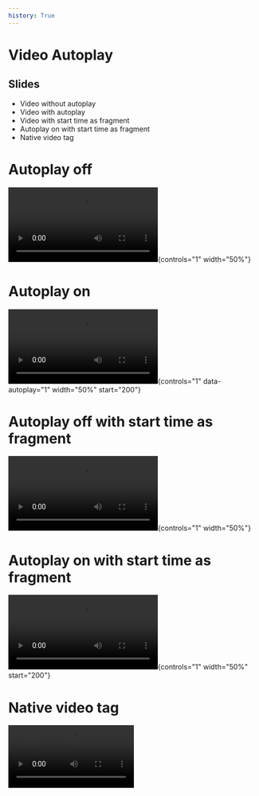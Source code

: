 ```yaml
---
history: True
---
```


# Video Autoplay

## Slides

-   Video without autoplay
-   Video with autoplay
-   Video with start time as fragment
-   Autoplay on with start time as fragment
-   Native video tag

# Autoplay off

![](pacman-perfect-game.mp4){controls="1" width="50%"}

# Autoplay on

![](pacman-perfect-game.mp4){controls="1" data-autoplay="1" width="50%" start="200"}

# Autoplay off with start time as fragment

![](pacman-perfect-game.mp4){controls="1" width="50%"}

# Autoplay on with start time as fragment

![](pacman-perfect-game.mp4){controls="1" width="50%" start="200"}

# Native video tag

<video style="width:50%;" src="pacman-perfect-game.mp4#t=200" controls data-autoplay></video>

